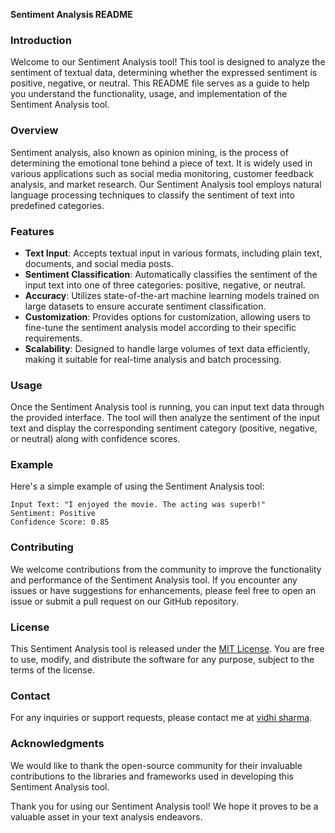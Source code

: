 **Sentiment Analysis README**

### Introduction
Welcome to our Sentiment Analysis tool! This tool is designed to analyze the sentiment of textual data, determining whether the expressed sentiment is positive, negative, or neutral. This README file serves as a guide to help you understand the functionality, usage, and implementation of the Sentiment Analysis tool.

### Overview
Sentiment analysis, also known as opinion mining, is the process of determining the emotional tone behind a piece of text. It is widely used in various applications such as social media monitoring, customer feedback analysis, and market research. Our Sentiment Analysis tool employs natural language processing techniques to classify the sentiment of text into predefined categories.

### Features
- **Text Input**: Accepts textual input in various formats, including plain text, documents, and social media posts.
- **Sentiment Classification**: Automatically classifies the sentiment of the input text into one of three categories: positive, negative, or neutral.
- **Accuracy**: Utilizes state-of-the-art machine learning models trained on large datasets to ensure accurate sentiment classification.
- **Customization**: Provides options for customization, allowing users to fine-tune the sentiment analysis model according to their specific requirements.
- **Scalability**: Designed to handle large volumes of text data efficiently, making it suitable for real-time analysis and batch processing.

### Usage
Once the Sentiment Analysis tool is running, you can input text data through the provided interface. The tool will then analyze the sentiment of the input text and display the corresponding sentiment category (positive, negative, or neutral) along with confidence scores.

### Example
Here's a simple example of using the Sentiment Analysis tool:
```
Input Text: "I enjoyed the movie. The acting was superb!"
Sentiment: Positive
Confidence Score: 0.85
```

### Contributing
We welcome contributions from the community to improve the functionality and performance of the Sentiment Analysis tool. If you encounter any issues or have suggestions for enhancements, please feel free to open an issue or submit a pull request on our GitHub repository.

### License
This Sentiment Analysis tool is released under the [MIT License](https://opensource.org/licenses/MIT). You are free to use, modify, and distribute the software for any purpose, subject to the terms of the license.

### Contact
For any inquiries or support requests, please contact me at [vidhi sharma](mailto:vidhi2821426@gmail.com).

### Acknowledgments
We would like to thank the open-source community for their invaluable contributions to the libraries and frameworks used in developing this Sentiment Analysis tool.

Thank you for using our Sentiment Analysis tool! We hope it proves to be a valuable asset in your text analysis endeavors.
